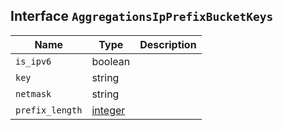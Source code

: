 ## Interface `AggregationsIpPrefixBucketKeys`

| Name | Type | Description |
| - | - | - |
| `is_ipv6` | boolean | &nbsp; |
| `key` | string | &nbsp; |
| `netmask` | string | &nbsp; |
| `prefix_length` | [integer](./integer.md) | &nbsp; |
